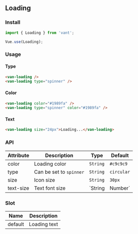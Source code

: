 ## Loading

### Install
``` javascript
import { Loading } from 'vant';

Vue.use(Loading);
```

### Usage

#### Type

```html
<van-loading />
<van-loading type="spinner" />
```

#### Color

```html
<van-loading color="#1989fa" />
<van-loading type="spinner" color="#1989fa" />
```

#### Text

```html
<van-loading size="24px">Loading...</van-loading>
```

### API

| Attribute | Description | Type | Default |
|------|------|------|------|
| color | Loading color | `String` | `#c9c9c9` |  |
| type | Can be set to `spinner` | `String` | `circular` |
| size | Icon size | `String` | `30px` |
| text-size | Text font size | `String | Number` | `14px` |

### Slot

| Name | Description |
|------|------|
| default | Loading text |